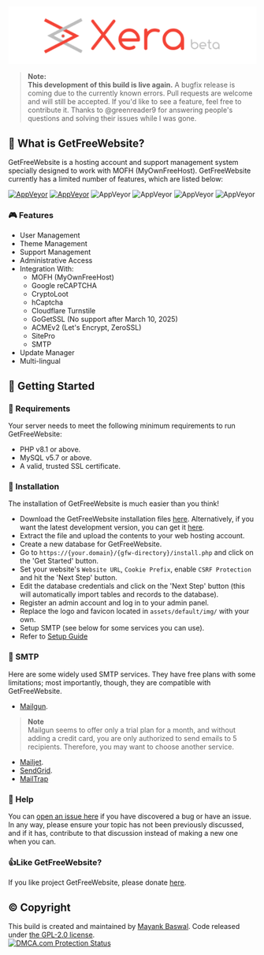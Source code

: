 <div align="center">
    <img src="assets/default/img/gfw.png">
</div>

> **Note:**  
> **This development of this build is live again.**
> A bugfix release is coming due to the currently known errors.
> Pull requests are welcome and will still be accepted. If you'd like to see a feature, feel free to contribute it.
> Thanks to @greenreader9 for answering people's questions and solving their issues while I was gone.

## 👀 What is GetFreeWebsite?
GetFreeWebsite is a hosting account and support management system specially designed to work with MOFH (MyOwnFreeHost). GetFreeWebsite currently has a limited number of features, which are listed below:

[![AppVeyor](https://img.shields.io/badge/Licence-GPL_2.0-orange)](LICENSE)
[![AppVeyor](https://img.shields.io/badge/Version-v1.0.0-informational)](https://github.com/LightHostingFree/gfw/releases/latest)
![AppVeyor](https://img.shields.io/badge/Build-Passed-brightgreen)
![AppVeyor](https://img.shields.io/badge/Interface-Tabler-lightgreen)
![AppVeyor](https://img.shields.io/badge/Development-Live-brightgreen)
![AppVeyor](https://img.shields.io/badge/Dependencies-PHP,_MySQL,_cUrl-red)

### 🎮 Features
- User Management
- Theme Management
- Support Management
- Administrative Access
- Integration With:
	- MOFH (MyOwnFreeHost)
	- Google reCAPTCHA 
	- CryptoLoot
	- hCaptcha
  	- Cloudflare Turnstile
	- GoGetSSL (No support after March 10, 2025)
 	- ACMEv2 (Let's Encrypt, ZeroSSL)
	- SitePro
	- SMTP
- Update Manager
- Multi-lingual

## 🤸 Getting Started

### 🚅 Requirements
Your server needs to meet the following minimum requirements to run GetFreeWebsite:
- PHP v8.1 or above.
- MySQL v5.7 or above.
- A valid, trusted SSL certificate.

### 💾 Installation 
The installation of GetFreeWebsite is much easier than you think!
- Download the GetFreeWebsite installation files [here](https://github.com/LightHostingFree/gfw/releases/latest). Alternatively, if you want the latest development version, you can get it [here](https://github.com/LightHostingFree/gfw/archive/refs/heads/dev.zip).
- Extract the file and upload the contents to your web hosting account. 
- Create a new database for GetFreeWebsite.
- Go to ```https://{your.domain}/{gfw-directory}/install.php``` and click on the 'Get Started' button.
- Set your website's ```Website URL```, ```Cookie Prefix```, enable ```CSRF Protection``` and hit the 'Next Step' button.
- Edit the database credentials and click on the 'Next Step' button (this will automatically import tables and records to the database).
- Register an admin account and log in to your admin panel. 
- Replace the logo and favicon located in ```assets/default/img/``` with your own.
- Setup SMTP (see below for some services you can use).
- Refer to [Setup Guide](Setup-Guide.md)

### 📧 SMTP
Here are some widely used SMTP services. They have free plans with some limitations; most importantly, though, they are compatible with GetFreeWebsite.
- [Mailgun](https://www.mailgun.com/). 
> **Note**  
> Mailgun seems to offer only a trial plan for a month, and without adding a credit card, you are only authorized to send emails to 5 recipients. Therefore, you may want to choose another service.
- [Mailjet](https://mailjet.com/).
- [SendGrid](https://sendgrid.com/free/).
- [MailTrap](https://mailtrap.io)

### 🤔 Help
You can [open an issue here](https://github.com/LightHostingFree/gfw/issues/new) if you have discovered a bug or have an issue. In any way, please ensure your topic has not been previously discussed, and if it has, contribute to that discussion instead of making a new one when you can.

### 👍Like GetFreeWebsite?
If you like project GetFreeWebsite, please donate [here](https://gfw.eu.org/DONATE.md).

## ©️ Copyright
This build is created and maintained by [Mayank Baswal](https://github.com/LightHostingFree). Code released under [the GPL-2.0 license](LICENSE).<br>
<a href="//www.dmca.com/Protection/Status.aspx?ID=907c042a-ab9d-4d7b-8638-25d88c2ff2aa" title="DMCA.com Protection Status" class="dmca-badge"> <img src ="https://images.dmca.com/Badges/dmca_protected_sml_120b.png?ID=907c042a-ab9d-4d7b-8638-25d88c2ff2aa"  alt="DMCA.com Protection Status" /></a>
